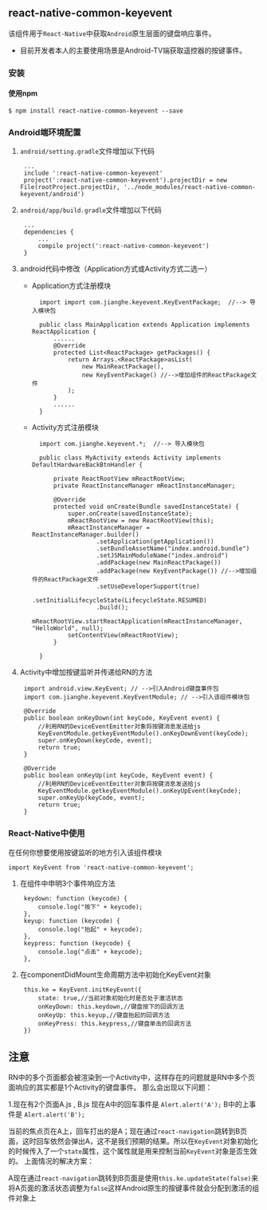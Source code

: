 ## react-native-common-keyevent

该组件用于`React-Native`中获取`Android`原生层面的键盘响应事件。

- 目前开发者本人的主要使用场景是Android-TV端获取遥控器的按键事件。


### 安装

#### 使用npm

	$ npm install react-native-common-keyevent --save



### Android端环境配置


1. `android/setting.gradle`文件增加以下代码

	    ...
	    include ':react-native-common-keyevent'
	    project(':react-native-common-keyevent').projectDir = new File(rootProject.projectDir, '../node_modules/react-native-common-keyevent/android')


2. `android/app/build.gradle`文件增加以下代码

	    ...
	    dependencies {
	        ...
	        compile project(':react-native-common-keyevent')
	    }


3. android代码中修改（Application方式或Activity方式二选一）

	- Application方式注册模块



			import import com.jianghe.keyevent.KeyEventPackage;  //--> 导入模块包
			
			public class MainApplication extends Application implements ReactApplication {
				......
				@Override
				protected List<ReactPackage> getPackages() {
					return Arrays.<ReactPackage>asList(
						new MainReactPackage(),
						new KeyEventPackage() //-->增加组件的ReactPackage文件
					);
				}		
				......	
			}	

	- Activity方式注册模块



			import com.jianghe.keyevent.*;	//--> 导入模块包

			public class MyActivity extends Activity implements DefaultHardwareBackBtnHandler {
			
			    private ReactRootView mReactRootView;
			    private ReactInstanceManager mReactInstanceManager;
			
			    @Override
			    protected void onCreate(Bundle savedInstanceState) {
			        super.onCreate(savedInstanceState);
			        mReactRootView = new ReactRootView(this);
			        mReactInstanceManager = ReactInstanceManager.builder()
			                .setApplication(getApplication())
			                .setBundleAssetName("index.android.bundle")
			                .setJSMainModuleName("index.android")
			                .addPackage(new MainReactPackage())
			                .addPackage(new KeyEventPackage()) //-->增加组件的ReactPackage文件
			                .setUseDeveloperSupport(true)
			                .setInitialLifecycleState(LifecycleState.RESUMED)
			                .build();
			        mReactRootView.startReactApplication(mReactInstanceManager, "HelloWorld", null);
			        setContentView(mReactRootView);
			    }
			
			}


4. Activity中增加按键监听并传递给RN的方法

		import android.view.KeyEvent; // -->引入Android键盘事件包
		import com.jianghe.keyevent.KeyEventModule; // -->引入该组件模块包

	    @Override
	    public boolean onKeyDown(int keyCode, KeyEvent event) {
			//利用RN的DeviceEventEmitter对象将按键消息发送给js
	        KeyEventModule.getkeyEventModule().onKeyDownEvent(keyCode);
	        super.onKeyDown(keyCode, event);
	        return true;
	    }
	
	    @Override
	    public boolean onKeyUp(int keyCode, KeyEvent event) {
			//利用RN的DeviceEventEmitter对象将按键消息发送给js
	        KeyEventModule.getkeyEventModule().onKeyUpEvent(keyCode);
	        super.onKeyUp(keyCode, event);
	        return true;
	    }


### React-Native中使用

在任何你想要使用按键监听的地方引入该组件模块
	
	import KeyEvent from 'react-native-common-keyevent';

1. 在组件中申明3个事件响应方法

		keydown: function (keycode) {
	        console.log("按下" + keycode);
	    },
	    keyup: function (keycode) {
	        console.log("抬起" + keycode);
	    },
	    keypress: function (keycode) {
	        console.log("点击" + keycode);
	    },

1. 在componentDidMount生命周期方法中初始化KeyEvent对象

        this.ke = KeyEvent.initKeyEvent({
            state: true,//当前对象初始化时是否处于激活状态
            onKeyDown: this.keydown,//键盘按下的回调方法
            onKeyUp: this.keyup,//键盘抬起的回调方法
            onKeyPress: this.keypress,//键盘单击的回调方法
        })


## 注意

RN中的多个页面都会被渲染到一个Activity中，这样存在的问题就是RN中多个页面响应的其实都是1个Activity的键盘事件。
那么会出现以下问题：
	
1.现在有2个页面A.js , B.js  现在A中的回车事件是 `Alert.alert('A');` B中的上事件是 `Alert.alert('B');`

当前的焦点页在A上，回车打出的是A；现在通过`react-navigation`跳转到B页面，这时回车依然会弹出A，这不是我们预期的结果。所以在`KeyEvent`对象初始化的时候传入了一个`state`属性，这个属性就是用来控制当前`KeyEvent`对象是否生效的。
上面情况的解决方案：
	
A现在通过`react-navigation`跳转到B页面是使用`this.ke.updateState(false)`来将A页面的激活状态调整为`false`这样Android原生的按键事件就会分配到激活的组件对象上